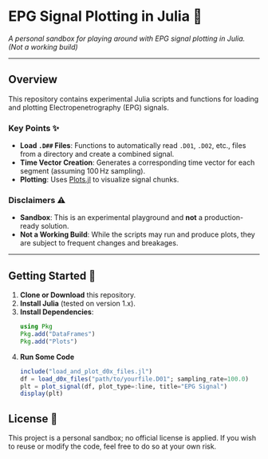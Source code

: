 # EPG Signal Plotting in Julia 🚀

*A personal sandbox for playing around with EPG signal plotting in Julia. (Not a working build)*

---

## Overview

This repository contains experimental Julia scripts and functions for loading and plotting Electropenetrography (EPG) signals. 

### Key Points ✨

- **Load `.D##` Files**: Functions to automatically read `.D01`, `.D02`, etc., files from a directory and create a combined signal.
- **Time Vector Creation**: Generates a corresponding time vector for each segment (assuming 100 Hz sampling).
- **Plotting**: Uses [Plots.jl](https://github.com/JuliaPlots/Plots.jl) to visualize signal chunks.

### Disclaimers ⚠️

- **Sandbox**: This is an experimental playground and **not** a production-ready solution. 
- **Not a Working Build**: While the scripts may run and produce plots, they are subject to frequent changes and breakages.

---

## Getting Started 🏁

1. **Clone or Download** this repository.
2. **Install Julia** (tested on version 1.x).
3. **Install Dependencies**:
   ```julia
   using Pkg
   Pkg.add("DataFrames")
   Pkg.add("Plots")
4. **Run Some Code**
   ```julia
   include("load_and_plot_d0x_files.jl")
   df = load_d0x_files("path/to/yourfile.D01"; sampling_rate=100.0)
   plt = plot_signal(df, plot_type=:line, title="EPG Signal")
   display(plt)
   
## License 📄
This project is a personal sandbox; no official license is applied.
If you wish to reuse or modify the code, feel free to do so at your own risk.
